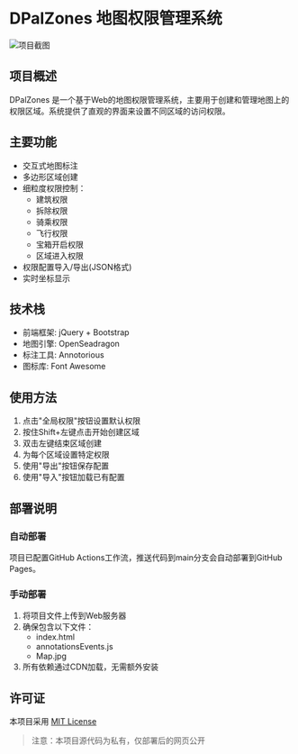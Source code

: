 
# DPalZones  地图权限管理系统

![项目截图](Map.jpg)

## 项目概述

DPalZones 是一个基于Web的地图权限管理系统，主要用于创建和管理地图上的权限区域。系统提供了直观的界面来设置不同区域的访问权限。

## 主要功能

- 交互式地图标注
- 多边形区域创建
- 细粒度权限控制：
  - 建筑权限
  - 拆除权限
  - 骑乘权限
  - 飞行权限
  - 宝箱开启权限
  - 区域进入权限
- 权限配置导入/导出(JSON格式)
- 实时坐标显示

## 技术栈

- 前端框架: jQuery + Bootstrap
- 地图引擎: OpenSeadragon
- 标注工具: Annotorious
- 图标库: Font Awesome

## 使用方法

1. 点击"全局权限"按钮设置默认权限
2. 按住Shift+左键点击开始创建区域
3. 双击左键结束区域创建
4. 为每个区域设置特定权限
5. 使用"导出"按钮保存配置
6. 使用"导入"按钮加载已有配置

## 部署说明

### 自动部署

项目已配置GitHub Actions工作流，推送代码到main分支会自动部署到GitHub Pages。

### 手动部署

1. 将项目文件上传到Web服务器
2. 确保包含以下文件：
   - index.html
   - annotationsEvents.js
   - Map.jpg
3. 所有依赖通过CDN加载，无需额外安装

## 许可证

本项目采用 [MIT License](LICENSE)

> 注意：本项目源代码为私有，仅部署后的网页公开
